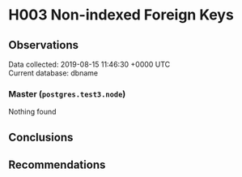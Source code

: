 # H003 Non-indexed Foreign Keys #

## Observations ##
Data collected: 2019-08-15 11:46:30 +0000 UTC  
Current database: dbname  


### Master (`postgres.test3.node`) ###



Nothing found



## Conclusions ##


## Recommendations ##

